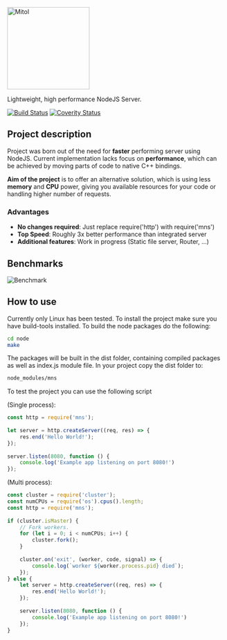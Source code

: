 <a href="https://github.com/Helidium/Mitol/raw/master/docs/images/mitol.png">
<img src="https://github.com/Helidium/Mitol/raw/master/docs/images/mitol.png" alt="Mitol" width="190">
</a>

Lightweight, high performance NodeJS Server.

[![Build Status](https://travis-ci.org/Helidium/Mitol.svg?branch=master)](https://travis-ci.org/Helidium/Mitol)
[![Coverity Status](https://img.shields.io/coverity/scan/12489.svg)](https://scan.coverity.com/projects/helidium-mitol)

## Project description
Project was born out of the need for **faster** performing server using NodeJS.
Current implementation lacks focus on **performance**, which can be achieved by moving parts of code to native C++ bindings.

**Aim of the project** is to offer an alternative solution, which is using less **memory** and **CPU** power, giving you available resources for your code or handling higher number of requests.

### Advantages
+ **No changes required**: Just replace require('http') with require('mns')
+ **Top Speed**: Roughly 3x better performance than integrated server
+ **Additional features**: Work in progress (Static file server, Router, ...)

## Benchmarks
![Benchmark](https://github.com/Helidium/Mitol/raw/master/misc/Mitol_Bench.jpg)

## How to use
Currently only Linux has been tested. To install the project make sure you have build-tools installed.
To build the node packages do the following:
```bash
cd node
make
```
The packages will be built in the dist folder, containing compiled packages as well as index.js module file.
In your project copy the dist folder to:
```bash
node_modules/mns
```

To test the project you can use the following script 

(Single process):
```javascript
const http = require('mns');
 
let server = http.createServer((req, res) => {
    res.end('Hello World!');
});
 
server.listen(8080, function () {
    console.log('Example app listening on port 8080!')
});
```

(Multi process):
```javascript
const cluster = require('cluster');
const numCPUs = require('os').cpus().length;
const http = require('mns');
 
if (cluster.isMaster) {
    // Fork workers.
    for (let i = 0; i < numCPUs; i++) {
        cluster.fork();
    }
 
    cluster.on('exit', (worker, code, signal) => {
        console.log(`worker ${worker.process.pid} died`);
    });
} else {
    let server = http.createServer((req, res) => {
        res.end('Hello World!');
    });
 
    server.listen(8080, function () {
        console.log('Example app listening on port 8080!')
    });
}
```